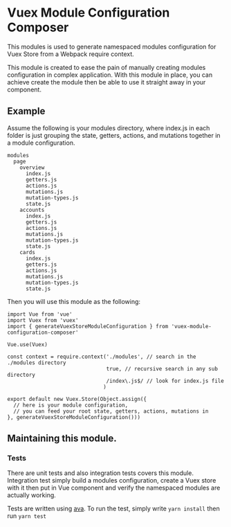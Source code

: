 # Vuex Module Configuration Composer

This modules is used to generate namespaced modules configuration for Vuex Store from a Webpack require context.

This module is created to ease the pain of manually creating modules configuration in complex application. With this module in place, you can achieve create the module then be able to use it straight away in your component.

## Example

Assume the following is your modules directory, where index.js in each folder is just grouping the state, getters, actions, and mutations together in a module configuration.

```
modules
  page
    overview
      index.js
      getters.js
      actions.js
      mutations.js
      mutation-types.js
      state.js
    accounts
      index.js
      getters.js
      actions.js
      mutations.js
      mutation-types.js
      state.js      
    cards
      index.js
      getters.js
      actions.js
      mutations.js
      mutation-types.js
      state.js      
```

Then you will use this module as the following:

```
import Vue from 'vue'
import Vuex from 'vuex'
import { generateVuexStoreModuleConfiguration } from 'vuex-module-configuration-composer'

Vue.use(Vuex)

const context = require.context('./modules', // search in the ./modules directory
                                true, // recursive search in any sub directory
                                /index\.js$/ // look for index.js file
                               )

export default new Vuex.Store(Object.assign({
  // here is your module configuration,
  // you can feed your root state, getters, actions, mutations in
}, generateVuexStoreModuleConfiguration()))

```

## Maintaining this module.

### Tests
There are unit tests and also integration tests covers this module. Integration test simply build a modules configuration, create a Vuex store with it then put in Vue component and verify the namespaced modules are actually working.

Tests are written using [ava](https://github.com/avajs/ava). To run the test, simply write `yarn install` then run `yarn test`
